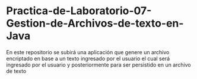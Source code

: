 # Practica-de-Laboratorio-07-Gestion-de-Archivos-de-texto-en-Java
En este repositorio se subirá una aplicación que genere un archivo encriptado en base a un texto ingresado por el usuario el cual será ingresado por el usuario y posteriormente para ser persistido en un archivo de texto
